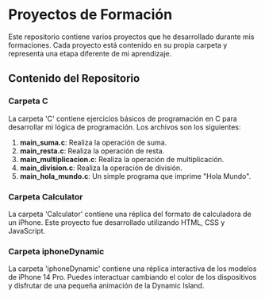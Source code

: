 # Proyectos de Formación

Este repositorio contiene varios proyectos que he desarrollado durante mis formaciones. Cada proyecto está contenido en su propia carpeta y representa una etapa diferente de mi aprendizaje.

## Contenido del Repositorio

### Carpeta C

La carpeta 'C' contiene ejercicios básicos de programación en C para desarrollar mi lógica de programación. Los archivos son los siguientes:

1. **main_suma.c**: Realiza la operación de suma.
2. **main_resta.c**: Realiza la operación de resta.
3. **main_multiplicacion.c**: Realiza la operación de multiplicación.
4. **main_division.c**: Realiza la operación de división.
5. **main_hola_mundo.c**: Un simple programa que imprime "Hola Mundo".

### Carpeta Calculator

La carpeta 'Calculator' contiene una réplica del formato de calculadora de un iPhone. Este proyecto fue desarrollado utilizando HTML, CSS y JavaScript.

### Carpeta iphoneDynamic

La carpeta 'iphoneDynamic' contiene una réplica interactiva de los modelos de iPhone 14 Pro. Puedes interactuar cambiando el color de los dispositivos y disfrutar de una pequeña animación de la Dynamic Island.

